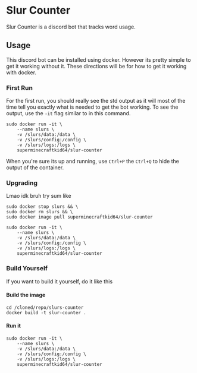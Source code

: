 # Slur Counter

Slur Counter is a discord bot that tracks word usage.

## Usage

This discord bot can be installed using docker. However its pretty simple to get it working without it. These directions will be for how to get it working with docker.

### First Run

For the first run, you should really see the std output as it will most of the time tell you exactly what is needed to get the bot working. To see the output, use the `-it` flag similar to in this command.

```shell
sudo docker run -it \
    --name slurs \
    -v /slurs/data:/data \
    -v /slurs/config:/config \
    -v /slurs/logs:/logs \
    superminecraftkid64/slur-counter
```

When you're sure its up and running, use `Ctrl+P` the `Ctrl+Q` to hide the output of the container.

### Upgrading

Lmao idk bruh try sum like

```shell
sudo docker stop slurs && \
sudo docker rm slurs && \
sudo docker image pull superminecraftkid64/slur-counter

sudo docker run -it \
    --name slurs \
    -v /slurs/data:/data \
    -v /slurs/config:/config \
    -v /slurs/logs:/logs \
    superminecraftkid64/slur-counter
```

### Build Yourself

If you want to build it yourself, do it like this

#### Build the image

```shell
cd /cloned/repo/slurs-counter
docker build -t slur-counter .
```

#### Run it

```shell
sudo docker run -it \
    --name slurs \
    -v /slurs/data:/data \
    -v /slurs/config:/config \
    -v /slurs/logs:/logs \
    superminecraftkid64/slur-counter
```
